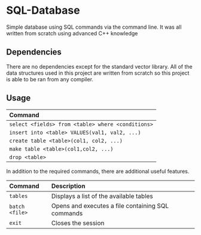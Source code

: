 # SQL-Database

Simple database using SQL commands via the command line. It was all written from scratch using advanced C++ knowledge

## Dependencies

There are no dependencies except for the standard vector library. All of the data structures used in this project are written from scratch so this project is able to be ran from any compiler.

## Usage

| Command |
| :---- |
| `select <fields> from <table> where <conditions>` |
| `insert into <table> VALUES(val1, val2, ...)` |
| `create table <table>(col1, col2, ...)` |
| `make table <table>(col1,col2, ...)`    |
| `drop <table>` |

In addition to the required commands, there are additional useful features. 

| Command | Description
| :---- | :----
| `tables` | Displays a list of the available tables
| `batch <file>` | Opens and executes a file containing SQL commands
| `exit` | Closes the session
